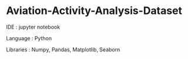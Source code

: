# Aviation-Activity-Analysis-Dataset
IDE : jupyter notebook

Language : Python

Libraries : Numpy, Pandas, Matplotlib, Seaborn

